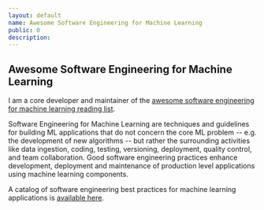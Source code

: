 ```yaml
---
layout: default
name: Awesome Software Engineering for Machine Learning
public: 0
description:
---
```


## Awesome Software Engineering for Machine Learning


I am a core developer and maintainer of the [awesome software engineering for machine learning reading list](https://github.com/SE-ML/awesome-seml).

Software Engineering for Machine Learning are techniques and guidelines for building ML applications that do not concern the core ML problem -- e.g. the development of new algorithms -- but rather the surrounding activities like data ingestion, coding, testing, versioning, deployment, quality control, and team collaboration. Good software engineering practices enhance development, deployment and maintenance of production level applications using machine learning components.

A catalog of software engineering best practices for machine learning applications is [available here](/project/bpml/).
